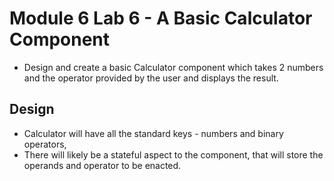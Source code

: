 # Module 6 Lab 6 - A Basic Calculator Component

- Design and create a basic Calculator component which
takes 2 numbers and the operator provided by the user and
displays the result.

## Design 
- Calculator will have all the standard keys - numbers and binary operators,
- There will likely be a stateful aspect to the component, that will store the operands
and operator to be enacted.